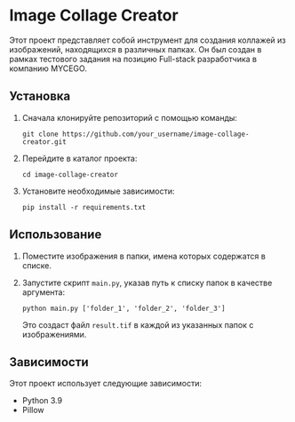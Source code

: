# Image Collage Creator

Этот проект представляет собой инструмент для создания коллажей из изображений, находящихся в различных папках. Он был создан в рамках тестового задания на позицию Full-stack разработчика в компанию MYCEGO.

## Установка

1. Сначала клонируйте репозиторий с помощью команды:

    ```
    git clone https://github.com/your_username/image-collage-creator.git
    ```

2. Перейдите в каталог проекта:

    ```
    cd image-collage-creator
    ```

3. Установите необходимые зависимости:

    ```
    pip install -r requirements.txt
    ```

## Использование

1. Поместите изображения в папки, имена которых содержатся в списке.

2. Запустите скрипт `main.py`, указав путь к списку папок в качестве аргумента:

    ```
    python main.py ['folder_1', 'folder_2', 'folder_3']
    ```

    Это создаст файл `result.tif` в каждой из указанных папок с изображениями.

## Зависимости

Этот проект использует следующие зависимости:

- Python 3.9
- Pillow
